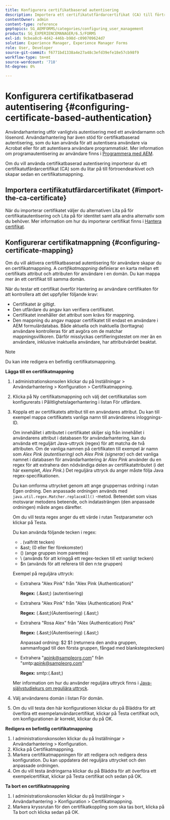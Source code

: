 ```yaml
---
title: Konfigurera certifikatbaserad autentisering
description: Importera ett certifikatutfärdarcertifikat (CA) till förtroendearkivet och skapa en certifikatsmappning för certifikatbaserad autentisering.
contentOwner: admin
content-type: reference
geptopics: SG_AEMFORMS/categories/configuring_user_management
products: SG_EXPERIENCEMANAGER/6.5/FORMS
exl-id: 9cbea8c8-4d42-446b-b98d-c090709624d7
solution: Experience Manager, Experience Manager Forms
role: User, Developer
source-git-commit: f6771bd1338a4e27a48c3efd39efe18e57cb98f9
workflow-type: tm+mt
source-wordcount: '718'
ht-degree: 0%

---
```


# Konfigurera certifikatbaserad autentisering {#configuring-certificate-based-authentication}

Användarhantering utför vanligtvis autentisering med ett användarnamn och lösenord. Användarhantering har även stöd för certifikatbaserad autentisering, som du kan använda för att autentisera användare via Acrobat eller för att autentisera användare programmatiskt. Mer information om programautentisering av användare finns i [Programmera med AEM](https://www.adobe.com/go/learn_aemforms_programming_63).

Om du vill använda certifikatbaserad autentisering importerar du ett certifikatutfärdarcertifikat (CA) som du litar på till förtroendearkivet och skapar sedan en certifikatsmappning.

## Importera certifikatutfärdarcertifikatet {#import-the-ca-certificate}

När du importerar certifikatet väljer du alternativen Lita på för certifikatautentisering och Lita på för identitet samt alla andra alternativ som du behöver. Mer information om hur du importerar certifikat finns i [Hantera certifikat](/help/forms/using/admin-help/certificates.md#managing-certificates).

## Konfigurerar certifikatmappning {#configuring-certificate-mapping}

Om du vill aktivera certifikatbaserad autentisering för användare skapar du en certifikatmappning. A *certifikatmappning* definierar en karta mellan ett certifikats attribut och attributen för användare i en domän. Du kan mappa mer än ett certifikat till samma domän.

När du testar ett certifikat överför Hantering av användare certifikaten för att kontrollera att det uppfyller följande krav:

* Certifikatet är giltigt.
* Den utfärdare du angav kan verifiera certifikatet.
* Certifikatet innehåller det attribut som krävs för mappning.
* Den mappning du angav mappar certifikatet till endast en användare i AEM formulärdatabas. Både aktuella och inaktuella (borttagna) användare kontrolleras för att avgöra om de matchar mappningsvillkoren. Därför misslyckas certifieringstestet om mer än en användare, inklusive inaktuella användare, har attributvärdet beaktat.

>[!NOTE]
>
>Du kan inte redigera en befintlig certifikatsmappning.

**Lägga till en certifikatmappning**

1. I administrationskonsolen klickar du på Inställningar > Användarhantering > Konfiguration > Certifikatmappning.
1. Klicka på Ny certifikatsmappning och välj det certifikatalias som konfigurerats i Pålitlighetslagerhantering i listan För utfärdare.
1. Koppla ett av certifikatets attribut till en användares attribut. Du kan till exempel mappa certifikatets vanliga namn till användarens inloggnings-ID.

   Om innehållet i attributet i certifikatet skiljer sig från innehållet i användarens attribut i databasen för användarhantering, kan du använda ett reguljärt Java-uttryck (regex) för att matcha de två attributen. Om de vanliga namnen på certifikaten till exempel är namn som *Alex Pink (autentisering)* och *Alex Pink (signerar)* och det vanliga namnet i databasen för användarhantering är *Alex Pink* använder du en regex för att extrahera den nödvändiga delen av certifikatattributet (i det här exemplet, *Alex Pink*.) Det reguljära uttryck du anger måste följa Java regex-specifikationen.

   Du kan omforma uttrycket genom att ange gruppernas ordning i rutan Egen ordning. Den anpassade ordningen används med `java.util.regex.Matcher.replaceAll()` -metod. Beteendet som visas motsvarar metodens beteende, och indatasträngen (den anpassade ordningen) måste anges därefter.

   Om du vill testa regex anger du ett värde i rutan Testparameter och klickar på Testa.

   Du kan använda följande tecken i regex:

   * . (valfritt tecken)
   * &amp;ast; (0 eller fler förekomster)
   * () (ange gruppen inom parentes)
   * \ (används för att kringgå ett regex-tecken till ett vanligt tecken)
   * $n (används för att referera till den n:te gruppen)

   Exempel på reguljära uttryck:

   * Extrahera &quot;Alex Pink&quot; från &quot;Alex Pink (Authentication)&quot;

     **Regex:** (.&amp;ast;) \(autentisering\)

   * Extrahera &quot;Alex Pink&quot; från &quot;Alex (Authentication) Pink&quot;

     **Regex:** (.&amp;ast;)\(Autentisering\) (.&amp;ast;)

   * Extrahera &quot;Rosa Alex&quot; från &quot;Alex (Authentication) Pink&quot;

     **Regex:** (.&amp;ast;)\(Autentisering\) (.&amp;ast;)

     Anpassad ordning: $2 $1 (returnera den andra gruppen, sammanfogad till den första gruppen, fångad med blankstegstecken)

   * Extrahera &quot;apink@sampleorg.com&quot; från &quot;smtp:apink@sampleorg.com&quot;

     **Regex:** smtp:(.&amp;ast;)

   Mer information om hur du använder reguljära uttryck finns i [Java-självstudiekurs om reguljära uttryck](https://java.sun.com/docs/books/tutorial/essential/regex/).

1. Välj användarens domän i listan För domän.
1. Om du vill testa den här konfigurationen klickar du på Bläddra för att överföra ett exempelanvändarcertifikat, klickar på Testa certifikat och, om konfigurationen är korrekt, klickar du på OK.

**Redigera en befintlig certifikatmappning**

1. I administrationskonsolen klickar du på Inställningar > Användarhantering > Konfiguration.
1. Klicka på Certifikatmappning.
1. Markera certifikatmappningen för att redigera och redigera dess konfiguration. Du kan uppdatera det reguljära uttrycket och den anpassade ordningen.
1. Om du vill testa ändringarna klickar du på Bläddra för att överföra ett exempelcertifikat, klickar på Testa certifikat och sedan på OK.

**Ta bort en certifikatmappning**

1. I administrationskonsolen klickar du på Inställningar > Användarhantering > Konfiguration > Certifikatmappning.
1. Markera kryssrutan för den certifikatkoppling som ska tas bort, klicka på Ta bort och klicka sedan på OK.
